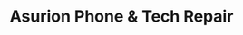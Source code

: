 ---
title: "Asurion Phone & Tech Repair"
url: /anaheim/asurion-phone-and-tech-repair/
shop: mobile phone
---
